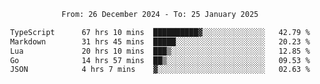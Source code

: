 <div align="center">
<p style="text-align: center;">
<!--START_SECTION:waka-->

```txt
From: 26 December 2024 - To: 25 January 2025

TypeScript      67 hrs 10 mins  ██████████▓░░░░░░░░░░░░░░   42.79 %
Markdown        31 hrs 45 mins  █████░░░░░░░░░░░░░░░░░░░░   20.23 %
Lua             20 hrs 10 mins  ███▒░░░░░░░░░░░░░░░░░░░░░   12.85 %
Go              14 hrs 57 mins  ██▒░░░░░░░░░░░░░░░░░░░░░░   09.53 %
JSON            4 hrs 7 mins    ▓░░░░░░░░░░░░░░░░░░░░░░░░   02.63 %
```

<!--END_SECTION:waka-->
</p>
</div>
